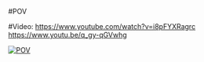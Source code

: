 #POV

#Video:
https://www.youtube.com/watch?v=i8pFYXRagrc
https://www.youtu.be/q_gy-qGVwhg


[![POV](https://i.imgsafe.org/faf1839211.jpg)](https://i.imgsafe.org/faf1839211.jpg)
